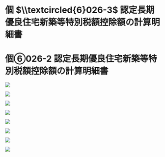 # 個 $\\textcircled{6}026-3$ 認定長期優良住宅新築等特別税額控除額の計算明細書

# 個⑥026-2 認定長期優良住宅新築等特別税額控除額の計算明細書

![](https://www.nta.go.jp/tmp/a52cba05-ef09-4608-b75c-20f1d3ddee35/images/77ca2da895430511b19f2a687b8e54d43779848762be8348a63b75d12f11781a.jpg)

![](https://www.nta.go.jp/tmp/a52cba05-ef09-4608-b75c-20f1d3ddee35/images/194893ba17ee62268add2cb782096e7f3518a7f519153ed6c9967e748be0fa96.jpg)

![](https://www.nta.go.jp/tmp/a52cba05-ef09-4608-b75c-20f1d3ddee35/images/1da48308ecb7983f83e70d3c730391dbfbff0daec3d2c76fb75c06a4f34c69f3.jpg)

![](https://www.nta.go.jp/tmp/a52cba05-ef09-4608-b75c-20f1d3ddee35/images/c1c3afa07daf578e12a4c873588aa26dc714704975a9bfe543e786bec94da8f4.jpg)

![](https://www.nta.go.jp/tmp/a52cba05-ef09-4608-b75c-20f1d3ddee35/images/c63dac254c7203b41fa709b333461efdb8b4af8e78ac00b3d56ae50c15e31df3.jpg)

![](https://www.nta.go.jp/tmp/a52cba05-ef09-4608-b75c-20f1d3ddee35/images/82b275fec68a57403b68acb264492cddd2bcac868266eea43cd8225de4297071.jpg)

![](https://www.nta.go.jp/tmp/a52cba05-ef09-4608-b75c-20f1d3ddee35/images/4ee799cb721c11a66b6ec1eae56834e11c5b31d57839184a7f265c74cedefa5a.jpg)

![](https://www.nta.go.jp/tmp/a52cba05-ef09-4608-b75c-20f1d3ddee35/images/a318986466128415ec176d4f0cba53087aac35f8109e454097ca803b61ed6f59.jpg)